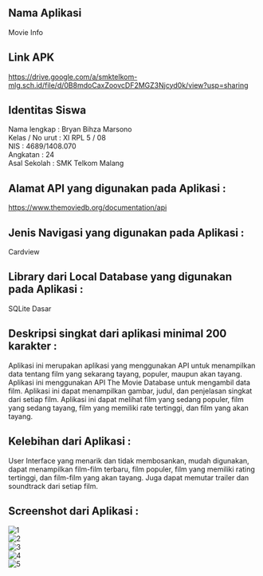 ## Nama Aplikasi 
Movie Info <br>

## Link APK 
https://drive.google.com/a/smktelkom-mlg.sch.id/file/d/0B8mdoCaxZoovcDF2MGZ3Njcyd0k/view?usp=sharing <br>

## Identitas Siswa
Nama lengkap : Bryan Bihza Marsono
<br> Kelas / No urut : XI RPL 5 / 08
<br> NIS :  4689/1408.070
<br> Angkatan : 24
<br> Asal Sekolah : SMK Telkom Malang

## Alamat API yang digunakan pada Aplikasi : 
https://www.themoviedb.org/documentation/api <br>

## Jenis Navigasi yang digunakan pada Aplikasi :
Cardview  <br>

## Library dari Local Database yang digunakan pada Aplikasi :
SQLite Dasar <br>

## Deskripsi singkat dari aplikasi minimal 200 karakter :
Aplikasi ini merupakan aplikasi yang menggunakan API untuk menampilkan data tentang film yang sekarang tayang, populer, maupun akan tayang. 
Aplikasi ini menggunakan API The Movie Database untuk mengambil data film. 
Aplikasi ini dapat menampilkan gambar, judul, dan penjelasan singkat dari setiap film. 
Aplikasi ini dapat melihat film yang sedang populer, 
film yang sedang tayang, film yang memiliki rate tertinggi, dan film yang akan tayang. <br>
## Kelebihan dari Aplikasi :
User Interface yang menarik dan tidak membosankan, mudah digunakan, dapat menampilkan film-film terbaru, film populer, film yang memiliki rating tertinggi, dan film-film yang akan tayang. Juga dapat memutar trailer dan soundtrack dari setiap film.<br> 
## Screenshot dari Aplikasi :
![1](https://user-images.githubusercontent.com/22046350/27066653-31d7c16e-5038-11e7-876b-5b13d37a25de.jpeg)
<br>
![2](https://user-images.githubusercontent.com/22046350/27066654-31e06f80-5038-11e7-9e7e-0c979798b9f4.jpeg)
<br>
![3](https://user-images.githubusercontent.com/22046350/27066657-31f4496a-5038-11e7-921e-38e5fb9893fc.jpeg)
<br>
![4](https://user-images.githubusercontent.com/22046350/27066655-31e63aaa-5038-11e7-91c5-fc44e3173de5.jpeg)
<br>
![5](https://user-images.githubusercontent.com/22046350/27066656-31e973aa-5038-11e7-8128-112d58c1e07c.jpeg)
<br>
